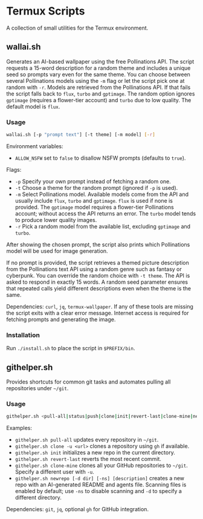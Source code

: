 # Termux Scripts

A collection of small utilities for the Termux environment.

## wallai.sh

Generates an AI-based wallpaper using the free Pollinations API. The script requests a 15-word
description for a random theme and includes a unique seed so prompts vary even for the same theme.
You can choose between several Pollinations models using the `-m` flag or let the
script pick one at random with `-r`. Models are retrieved from the Pollinations
API. If that fails the script falls back to `flux`, `turbo` and `gptimage`. The
random option ignores `gptimage` (requires a flower-tier account) and `turbo`
due to low quality. The default model is `flux`.

### Usage
```bash
wallai.sh [-p "prompt text"] [-t theme] [-m model] [-r]
```

Environment variables:
- `ALLOW_NSFW` set to `false` to disallow NSFW prompts (defaults to `true`).

Flags:
- `-p` Specify your own prompt instead of fetching a random one.
- `-t` Choose a theme for the random prompt (ignored if `-p` is used).
- `-m` Select Pollinations model. Available models come from the API and usually
  include `flux`, `turbo` and `gptimage`. `flux` is used if none is provided.
  The `gptimage` model requires a flower-tier Pollinations account; without
  access the API returns an error. The `turbo` model tends to produce lower quality images.
- `-r` Pick a random model from the available list, excluding `gptimage` and `turbo`.

After showing the chosen prompt, the script also prints which Pollinations model will
be used for image generation.

If no prompt is provided, the script retrieves a themed picture description from the Pollinations text
API using a random genre such as fantasy or cyberpunk. You can override the random choice with
`-t theme`. The API is asked to respond in exactly 15 words. A random seed parameter ensures that
repeated calls yield different descriptions even when the theme is the same.

Dependencies: `curl`, `jq`, `termux-wallpaper`.
If any of these tools are missing the script exits with a clear error
message. Internet access is required for fetching prompts and generating
the image.

### Installation
Run `./install.sh` to place the script in `$PREFIX/bin`.

## githelper.sh

Provides shortcuts for common git tasks and automates pulling
all repositories under `~/git`.

### Usage
```bash
githelper.sh <pull-all|status|push|clone|init|revert-last|clone-mine|newrepo>
```

Examples:
- `githelper.sh pull-all` updates every repository in `~/git`.
- `githelper.sh clone -u <url>` clones a repository using `gh` if available.
- `githelper.sh init` initializes a new repo in the current directory.
- `githelper.sh revert-last` reverts the most recent commit.
- `githelper.sh clone-mine` clones all your GitHub repositories to `~/git`. Specify a different user with `-u`.
- `githelper.sh newrepo [-d dir] [-ns] [description]` creates a new repo with an AI-generated README and agents file. Scanning files is enabled by default; use `-ns` to disable scanning and `-d` to specify a different directory.

Dependencies: `git`, `jq`, optional `gh` for GitHub integration.
